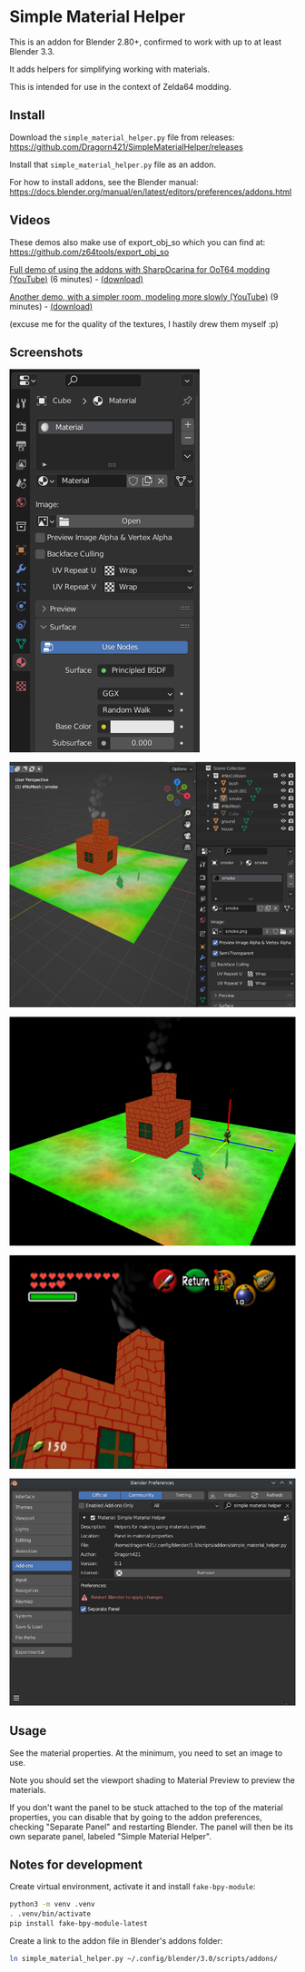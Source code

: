 # Simple Material Helper

This is an addon for Blender 2.80+, confirmed to work with up to at least Blender 3.3.

It adds helpers for simplifying working with materials.

This is intended for use in the context of Zelda64 modding.

## Install

Download the `simple_material_helper.py` file from releases: https://github.com/Dragorn421/SimpleMaterialHelper/releases

Install that `simple_material_helper.py` file as an addon.

For how to install addons, see the Blender manual: https://docs.blender.org/manual/en/latest/editors/preferences/addons.html

## Videos

These demos also make use of export_obj_so which you can find at: https://github.com/z64tools/export_obj_so

[Full demo of using the addons with SharpOcarina for OoT64 modding (YouTube)](https://www.youtube.com/watch?v=qvEIb564tAM) (6 minutes) - [(download)](media/video_demo1_full.webm)

[Another demo, with a simpler room, modeling more slowly (YouTube)](https://www.youtube.com/watch?v=KUMaNqcViJU) (9 minutes) - [(download)](media/video_demo2_simple.webm)

(excuse me for the quality of the textures, I hastily drew them myself :p)

## Screenshots

![Blender UI for Simple Material Helper](media/screenshot_blender_smh_panel_attached.png)

![Screenshot in Blender of a simple scene](media/screenshot_blender.png)

![Screenshot in Sharpocarina of the same scene](media/screenshot_so.png)

![Screenshot in OoT of the same scene](media/screenshot_oot.png)

![Addon preferences for Simple Material Helper](media/screenshot_blender_smh_preferences.png)

## Usage

See the material properties. At the minimum, you need to set an image to use.

Note you should set the viewport shading to Material Preview to preview the materials.

If you don't want the panel to be stuck attached to the top of the material properties, you can disable that by going to the addon preferences, checking "Separate Panel" and restarting Blender. The panel will then be its own separate panel, labeled "Simple Material Helper".

## Notes for development

Create virtual environment, activate it and install `fake-bpy-module`:

```sh
python3 -m venv .venv
. .venv/bin/activate
pip install fake-bpy-module-latest
```

Create a link to the addon file in Blender's addons folder:

```sh
ln simple_material_helper.py ~/.config/blender/3.0/scripts/addons/
```
